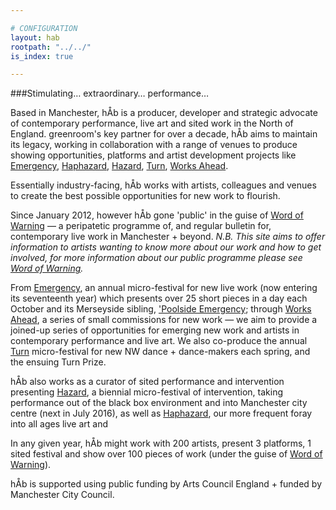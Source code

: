 ```yaml
---

# CONFIGURATION
layout: hab
rootpath: "../../"
is_index: true

---
```

###Stimulating… extraordinary… performance…   
        
Based in Manchester, hÅb is a producer, developer and strategic advocate of contemporary performance, live art and sited work in the North of England. greenroom's key partner for over a decade, hÅb aims to maintain its legacy, working in collaboration with a range of venues to produce showing opportunities, platforms and artist development projects like [Emergency](/hab/emergency), [Haphazard](/hab/haphazard), [Hazard](/hab/hazard), [Turn](/hab/turn), [Works Ahead](/hab/worksahead).    
      
Essentially industry-facing, hÅb works with artists, colleagues and venues to create the best possible opportunities for new work to flourish.
        
Since January 2012, however hÅb gone 'public' in the guise of [Word of Warning](/index) — a peripatetic programme of, and regular bulletin for, contemporary live work in Manchester + beyond. *N.B. This site aims to offer information to artists wanting to know more about our work and how to get involved, for more information about our public programme please see [Word of Warning](/index).*   
        
From [Emergency](/hab/emergency), an annual micro-festival for new live work (now entering its seventeenth year) which presents over 25 short pieces in a day each October and its Merseyside sibling, ['Poolside Emergency](/hab/poolside); through [Works Ahead](/hab/worksahead), a series of small commissions for new work — we aim to provide a joined-up series of opportunities for emerging new work and artists in contemporary performance and live art. We also co-produce the annual [Turn](/hab/turn) micro-festival for new NW dance + dance-makers each spring, and the ensuing Turn Prize.    
        
hÅb also works as a curator of sited performance and intervention presenting [Hazard](/hab/hazard), a biennial micro-festival of intervention, taking performance out of the black box environment and into Manchester city centre (next in July 2016), as well as [Haphazard](/hab/haphazard), our more frequent foray into all ages live art and             
        
In any given year, hÅb might work with 200 artists, present 3 platforms, 1 sited festival and show over 100 pieces of work (under the guise of [Word of Warning](/index)).      
         
hÅb is supported using public funding by Arts Council England + funded by Manchester City Council.
